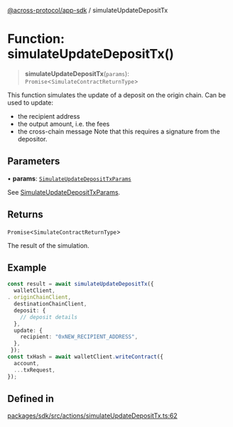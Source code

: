 [@across-protocol/app-sdk](../README.md) / simulateUpdateDepositTx

# Function: simulateUpdateDepositTx()

> **simulateUpdateDepositTx**(`params`): `Promise`\<`SimulateContractReturnType`\>

This function simulates the update of a deposit on the origin chain. Can be used to
update:
- the recipient address
- the output amount, i.e. the fees
- the cross-chain message
Note that this requires a signature from the depositor.

## Parameters

• **params**: [`SimulateUpdateDepositTxParams`](../type-aliases/SimulateUpdateDepositTxParams.md)

See [SimulateUpdateDepositTxParams](../type-aliases/SimulateUpdateDepositTxParams.md).

## Returns

`Promise`\<`SimulateContractReturnType`\>

The result of the simulation.

## Example

```ts
const result = await simulateUpdateDepositTx({
  walletClient,
. originChainClient,
  destinationChainClient,
  deposit: {
    // deposit details
  },
  update: {
    recipient: "0xNEW_RECIPIENT_ADDRESS",
  },
 });
const txHash = await walletClient.writeContract({
  account,
  ...txRequest,
});
```

## Defined in

[packages/sdk/src/actions/simulateUpdateDepositTx.ts:62](https://github.com/across-protocol/toolkit/blob/d027d7c23e7230b7b5f439570f9efd60c1d715ce/packages/sdk/src/actions/simulateUpdateDepositTx.ts#L62)
